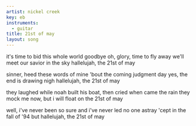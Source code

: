 ```yaml
---
artist: nickel creek
key: eb
instruments:
  - guitar
title: 21st of may
layout: song
---
```

it's time to bid this whole world goodbye
oh, glory, time to fly away
we'll meet our savior in the sky
hallelujah, the 21st of may

sinner, heed these words of mine
'bout the coming judgment day
yes, the end is drawing nigh
hallelujah, the 21st of may

they laughed while noah built his boat,
then cried when came the rain
they mock me now, but i will float
on the 21st of may

well, i've never been so sure
and i've never led no one astray
'cept in the fall of '94
but hallelujah, the 21st of may